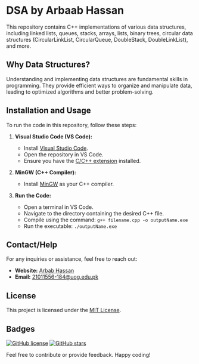 # DSA by Arbaab Hassan

This repository contains C++ implementations of various data structures, including linked lists, queues, stacks, arrays, lists, binary trees, circular data structures (CircularLinkList, CircularQueue, DoubleStack, DoubleLinkList), and more.

## Why Data Structures?

Understanding and implementing data structures are fundamental skills in programming. They provide efficient ways to organize and manipulate data, leading to optimized algorithms and better problem-solving.

## Installation and Usage

To run the code in this repository, follow these steps:

1. **Visual Studio Code (VS Code):**
   - Install [Visual Studio Code](https://code.visualstudio.com/).
   - Open the repository in VS Code.
   - Ensure you have the [C/C++ extension](https://marketplace.visualstudio.com/items?itemName=ms-vscode.cpptools) installed.

2. **MinGW (C++ Compiler):**
   - Install [MinGW](http://mingw-w64.org/doku.php) as your C++ compiler.

3. **Run the Code:**
   - Open a terminal in VS Code.
   - Navigate to the directory containing the desired C++ file.
   - Compile using the command: `g++ filename.cpp -o outputName.exe`
   - Run the executable: `./outputName.exe`

## Contact/Help

For any inquiries or assistance, feel free to reach out:

- **Website:** [Arbab Hassan](https://arbabhassan.bio.link/)
- **Email:** 21011556-184@uog.edu.pk

## License

This project is licensed under the [MIT License](LICENSE).

## Badges

[![GitHub license](https://img.shields.io/github/license/yourusername/DSA)](https://github.com/yourusername/DSA/LICENSE)
[![GitHub stars](https://img.shields.io/github/stars/yourusername/DSA)](https://github.com/yourusername/DSA/stargazers)

Feel free to contribute or provide feedback. Happy coding!
